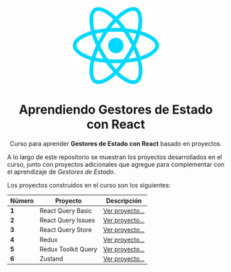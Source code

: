 <div align="center">
<img alt="Curso de React js desde cero y con proyectos" src="./assets/react.svg" width="200" />

# Aprendiendo Gestores de Estado con React

Curso para aprender **Gestores de Estado con React** basado en proyectos.

</div>

A lo largo de este repositorio se muestran los proyectos desarrollados en el curso, junto con proyectos adicionales que agregue para complementar con el aprendizaje de _Gestores de Estado_.

Los proyectos construidos en el curso son los siguientes:

| Número | Proyecto | Descripción |
| ------ | -------- | ----------- |
| **1** | React Query Basic | [Ver proyecto...](./projects/react-query-basic/) |
| **2** | React Query Issues | [Ver proyecto...](./projects/react-query-issues/) |
| **3** | React Query Store | [Ver proyecto...](./projects/react-query-store/) |
| **4** | Redux | [Ver proyecto...](./projects/redux-crud/) |
| **5** | Redux Toolkit Query | [Ver proyecto...](./projects/redux-toolkit-query/) |
| **6** | Zustand | [Ver proyecto...](./projects/zustand-dashboard/) |
